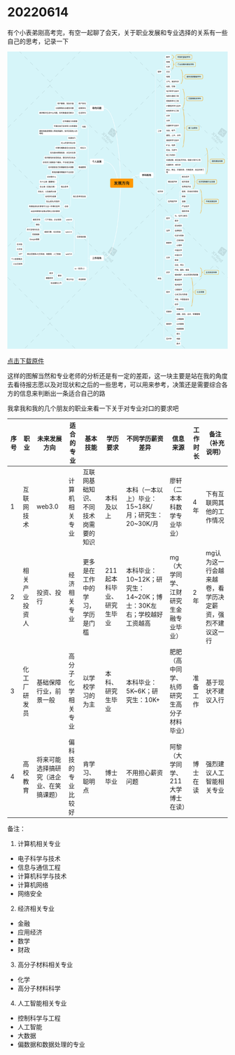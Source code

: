 # 20220614

有个小表弟刚高考完，有空一起聊了会天，关于职业发展和专业选择的关系有一些自己的思考，记录一下

![图解](../.vuepress/public/img/choose.png)

[点击下载原件](https://0227vera.github.io/resources/choose.xmind)

这样的图解当然和专业老师的分析还是有一定的差距，这一块主要是站在我的角度去看待报志愿以及对现状和之后的一些思考，可以用来参考，决策还是需要综合各方的信息来判断出一条适合自己的路

我拿我和我的几个朋友的职业来看一下关于对专业对口的要求吧

| 序号 | 职业 | 未来发展方向 | 适合的专业 | 基本技能 | 学历要求 | 不同学历薪资差异 | 信息来源 | 工作时长 | 备注（补充说明） |
| - | ----- | -------- | ------- | ------- | ------- | ------- | ------- | ------- |  ------- |
| 1 | 互联网技术 | web3.0 | 计算机相关专业 | 互联网基础知识、不同技术岗需要的知识 | 本科及以上 | 本科（一本以上）毕业：15~18K/月；研究生：20~30K/月 | 廖轩（二本本科数学专业毕业） | 4年 | 下有互联网其他的工作情况 |
| 2 | 相关产业投资人 | 投资、投行 | 经济相关专业 | 更多是在工作中的学习，学历是门槛 | 211起本科毕业、研究生毕业 |本科毕业：10~12K；研究生：14~20K；博士：30K左右；学校越好工资越高 | mg（大学同学、江财研究生金融专业毕业） | 2年 | mg认为这一行会越来越卷，看学历决定薪资，强烈不建议这一行 |
| 3 | 化工厂研发员 | 基础保障行业，前景一般 | 高分子化学相关专业 | 以学校学习的为主 | 本科、研究生毕业 | 本科毕业：5K~6K；研究生：10K+ | 肥肥（高中同学、杭师研究生高分子材料毕业） | 准备工作 | 基于现状不建议入行 |
| 4 | 高校教育 | 将来可能选择搞研究（进企业、在笑搞课题） | 偏科技的专业比较好 | 肯学习、聪明点 | 博士毕业 | 不用担心薪资问题 | 阿黎（大学同学、211大学博士在读） | 博士在读 | 强烈建议人工智能相关专业 |

备注：

1. 计算机相关专业

* 电子科学与技术
* 信息与通信工程
* 计算机科学与技术
* 计算机网络
* 网络安全

2. 经济相关专业

* 金融
* 应用经济
* 数学
* 财政

3. 高分子材料相关专业

* 化学
* 高分子材料科学

4. 人工智能相关专业

* 控制科学与工程
* 人工智能
* 大数据
* 偏数据和数据处理的专业
